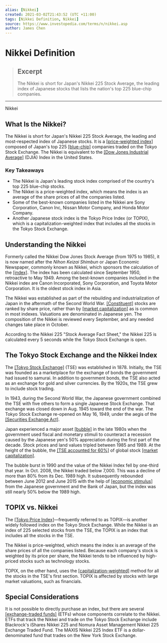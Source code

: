 ```yaml
---
alias: [Nikkei]
created: 2021-03-02T21:43:52 (UTC +11:00)
tags: [Nikkei Definition, Nikkei]
source: https://www.investopedia.com/terms/n/nikkei.asp
author: James Chen
---
```


# Nikkei Definition

> ## Excerpt
> The Nikkei is short for Japan's Nikkei 225 Stock Average, the leading index of Japanese stocks that lists the nation's top 225 blue-chip companies.

---

Nikkei
## What Is the Nikkei?

The Nikkei is short for Japan's Nikkei 225 Stock Average, the leading and most-respected index of Japanese stocks. It is a [[price-weighted index]](https://www.investopedia.com/terms/p/priceweightedindex.asp) composed of Japan's top 225 [[blue-chip]](https://www.investopedia.com/terms/b/bluechip.asp) companies traded on the Tokyo Stock Exchange. The Nikkei is equivalent to the [[Dow Jones Industrial Average]](https://www.investopedia.com/terms/d/djia.asp) (DJIA) Index in the United States.

### Key Takeaways

-   The Nikkei is Japan's leading stock index comprised of the country's top 225 blue-chip stocks.
-   The Nikkei is a price-weighted index, which means the index is an average of the share prices of all the companies listed.
-   Some of the best-known companies listed in the Nikkei are Sony Corporation, Canon Inc, Nissan Motor Company, and Honda Motor Company.
-   Another Japanese stock index is the Tokyo Price Index (or TOPIX), which is a capitalization-weighted index that includes all the stocks in the Tokyo Stock Exchange.

## Understanding the Nikkei

Formerly called the Nikkei Dow Jones Stock Average (from 1975 to 1985), it is now named after the _Nihon Keizai Shimbun_ or Japan Economic Newspaper, commonly known as Nikkei, which sponsors the calculation of the [[index]](https://www.investopedia.com/terms/i/index.asp). The index has been calculated since September 1950, retroactive to May 1949. Among the best-known companies included in the Nikkei index are Canon Incorporated, Sony Corporation, and Toyota Motor Corporation. It is the oldest stock index in Asia.

The Nikkei was established as part of the rebuilding and industrialization of Japan in the aftermath of the Second World War. [[Constituent]](https://www.investopedia.com/terms/c/constituent.asp) stocks are ranked by share price, rather than by [[market capitalization]](https://www.investopedia.com/terms/m/marketcapitalization.asp) as is common in most indexes. Valuations are denominated in Japanese yen. The composition of the Nikkei is reviewed every September, and any needed changes take place in October.

According to the Nikkei 225 "Stock Average Fact Sheet," the Nikkei 225 is calculated every 5 seconds while the Tokyo Stock Exchange is open.

## The Tokyo Stock Exchange and the Nikkei Index

The [[Tokyo Stock Exchange]](https://www.investopedia.com/terms/t/tokyo.asp) (TSE) was established in 1878. Initially, the TSE was founded as a marketplace for the exchange of bonds the government had issued to samurai. In addition to government bonds, the TSE also acted as an exchange for gold and silver currencies. By the 1920s, the TSE grew to include stock trading.

In 1943, during the Second World War, the Japanese government combined the TSE with five others to form a single Japanese Stock Exchange. That exchange was closed down in Aug. 1945 toward the end of the war. The Tokyo Stock Exchange re-opened on May 16, 1949, under the aegis of the [[Securities Exchange Act]](https://www.investopedia.com/terms/s/seact1934.asp).

Japan experienced a major asset [[bubble]](https://www.investopedia.com/terms/b/bubble.asp) in the late 1980s when the government used fiscal and monetary stimuli to counteract a recession caused by the Japanese yen's 50% appreciation during the first part of the decade. Stock prices and land values tripled between 1985 and 1989. At the height of the bubble, the [[TSE accounted for 60%]](https://www.investopedia.com/articles/economics/08/japan-1990s-credit-crunch-liquidity-trap.asp) of global stock [[market capitalization]](https://www.investopedia.com/terms/m/marketcapitalization.asp).

The bubble burst in 1990 and the value of the Nikkei Index fell by one-third that year. In Oct. 2008, the Nikkei traded below 7,000. This was a decline of more than 80% from its Dec. 1989 high. It subsequently rebounded between June 2012 and June 2015 with the help of [[economic stimulus]](https://www.investopedia.com/terms/e/economic-stimulus.asp) from the Japanese government and the Bank of Japan, but the index was still nearly 50% below the 1989 high.

## TOPIX vs. Nikkei

The [[Tokyo Price Index]](https://www.investopedia.com/terms/t/topix.asp)—frequently referred to as TOPIX—is another widely followed index on the Tokyo Stock Exchange. While the Nikkei is an index of 225 selected stocks from the TSE, the TOPIX is an index that includes all the stocks in the TSE.

The Nikkei is price-weighted, which means the index is an average of the share prices of all the companies listed. Because each company's stock is weighted by its price per share, the Nikkei tends to be influenced by high-priced stocks such as technology stocks.

TOPIX, on the other hand, uses the [[capitalization-weighted]](https://www.investopedia.com/terms/c/capitalizationweightedindex.asp) method for all the stocks in the TSE's first section. TOPIX is affected by stocks with large market valuations, such as financials.

## Special Considerations

It is not possible to directly purchase an index, but there are several [[exchange-traded funds]](https://www.investopedia.com/terms/e/etf.asp) (ETFs) whose components correlate to the Nikkei. ETFs that track the Nikkei and trade on the Tokyo Stock Exchange include Blackrock's iShares Nikkei 225 and Nomura Asset Management Nikkei 225 Exchange Traded Fund. The MAXIS Nikkei 225 Index ETF is a dollar-denominated fund that trades on the New York Stock Exchange.

